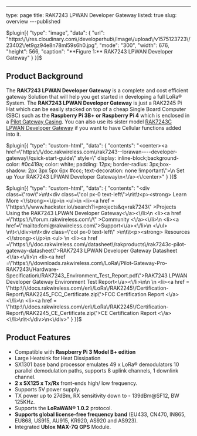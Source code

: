 ---
type: page
title: RAK7243 LPWAN Developer Gateway
listed: true
slug: overview
---published

$plugin[{
    "type": "image",
    "data": {
        "url": "https:\/\/res.cloudinary.com\/developerhub\/image\/upload\/v1575123723\/23402\/et9gz94e8n78ml59s6h0.jpg",
        "mode": "300",
        "width": 676,
        "height": 566,
        "caption": "**Figure 1:** RAK7243 LPWAN Developer Gateway"
    }
}]$

## Product Background

The **RAK7243  LPWAN Developer Gateway** is a complete and cost efficient gateway Solution that will help you get started in developing a full LoRa®  System. The **RAK7243 LPWAN Developer Gateway** is just a RAK2245 Pi Hat which can be easily stacked on top of a cheap Single Board Computer (SBC) such as the **Raspberry Pi 3B+ or Raspberry Pi 4** which is enclosed in a [Pilot Gateway Casing](https://store.rakwireless.com/products/rak2245-aluminum-casing). You can also use its sister model [RAK7243C LPWAN Developer Gateway](https://store.rakwireless.com/products/rak7243c-pilot-gateway) if you want to have Cellular functions added into it.

$plugin[{
    "type": "custom-html",
    "data": {
        "contents": "<center><a href=\"https:\/\/doc.rakwireless.com\/rak7243--lorawan----developer-gateway\/quick-start-guide\"  style=\" display: inline-block;background-color: #0c419a; color: white; padding: 12px; border-radius: 3px;box-shadow: 2px 3px 5px 6px #ccc; text-decoration: none !important\">\n    Set up Your RAK7243  LPWAN Developer Gateway\n<\/a><\/center>"
    }
}]$

$plugin[{
    "type": "custom-html",
    "data": {
        "contents": "<div class=\"row\">\n\t<div class=\"col px-0 text-left\">\n\t\t<p><strong> Learn More <\/strong><\/p>\n                <ul>\n                      <li><a href = \"https:\/\/www.hackster.io\/search?i=projects&q=rak7243\" >Projects Using the RAK7243 LPWAN Developer Gateway<\/a><\/li>\n                      <li><a href =\"https:\/\/forum.rakwireless.com\/\" >Community <\/a><\/li>\n                      <li><a href=\"mailto:fomi@rakwireless.com\">Support<\/a><\/li>\n               <\/ul>  \n\t<\/div>\n\t<div class=\"col px-0 text-left\" >\n\t\t<p><strong> Resources <\/strong><\/p>\n                    <ul> \n                           <li><a href =\"https:\/\/doc.rakwireless.com\/datasheet\/rakproducts\/rak7243c-pilot-gateway-datasheet\">RAK7243 LPWAN Developer Gateway Datasheet <\/a><\/li>\n <li><a href =\"https:\/\/downloads.rakwireless.com\/LoRa\/Pilot-Gateway-Pro-RAK7243\/Hardware-Specification\/RAK7243_Environment_Test_Report.pdf\">RAK7243 LPWAN Developer Gateway Environment Test Report<\/a><\/li>\n\n                             \n <li><a href = \"http:\/\/docs.rakwireless.com\/en\/LoRa\/RAK2245\/Certification-Report\/RAK2245_FCC_Certificate.zip\">FCC Certification Report <\/a> <\/li>\n <li><a href = \"http:\/\/docs.rakwireless.com\/en\/LoRa\/RAK2245\/Certification-Report\/RAK2245_CE_Certificate.zip\">CE Certification Report <\/a> <\/li>\n\t<\/div>\n<\/div>"
    }
}]$

## Product Features

- Compatible with **Raspberry Pi 3 Model B+ edition**
- Large Heatsink for Heat Dissipation
- SX1301 base band processor emulates 49 x LoRa® demodulators 10 parallel demodulation paths, supports 8 uplink channels, 1 downlink channel.
- **2 x SX125 x Tx/Rx** front-ends high/ low frequency.
- Supports 5V power supply.
- TX power up to 27dBm, RX sensitivity down to - 139dBm@SF12, BW 125KHz.
- Supports the **LoRaWAN® 1.0.2** protocol.
- **Supports global license-free frequency band** (EU433, CN470, IN865, EU868, US915, AU915, KR920, AS920 and AS923).
- Integrated **Ublox MAX-7Q GPS** Module.

